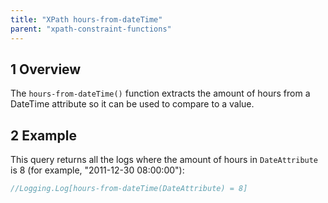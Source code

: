 ```yaml
---
title: "XPath hours-from-dateTime"
parent: "xpath-constraint-functions"
---
```


## 1 Overview

The `hours-from-dateTime()` function extracts the amount of hours from a DateTime attribute so it can be used to compare to a value.

## 2 Example

This query returns all the logs where the amount of hours in `DateAttribute` is 8 (for example, "2011-12-30 08:00:00"):

```java
//Logging.Log[hours-from-dateTime(DateAttribute) = 8]
```
